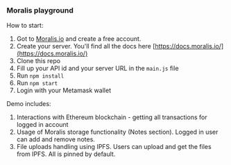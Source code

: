 ### Moralis playground

How to start:

1. Got to [Moralis.io](https://www.moralis.io) and create a free account.
2. Create your server. You'll find all the docs here [https://docs.moralis.io/](https://docs.moralis.io/)
3. Clone this repo
4. Fill up your API id and your server URL in the `main.js` file
5. Run `npm install`
6. Run `npm start`
7. Login with your Metamask wallet


Demo includes: 

1. Interactions with Ethereum blockchain - getting all transactions for logged in account
2. Usage of Moralis storage functionality (Notes section). Logged in user can add and remove notes.
3. File uploads handling using IPFS. Users can upload and get the files from IPFS. All is pinned by default.
